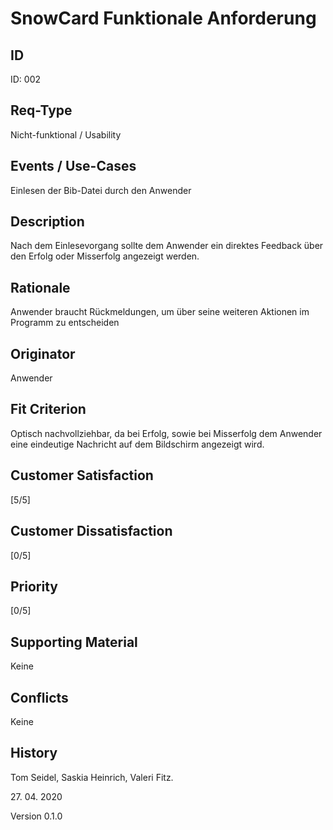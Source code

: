 # SnowCard Funktionale Anforderung

## ID

ID: 002

## Req-Type

Nicht-funktional / Usability

## Events / Use-Cases

Einlesen der Bib-Datei durch den Anwender

## Description

Nach dem Einlesevorgang sollte dem Anwender ein direktes Feedback über den Erfolg oder Misserfolg angezeigt werden.

## Rationale

Anwender braucht Rückmeldungen, um über seine weiteren Aktionen im Programm zu entscheiden

## Originator

Anwender

## Fit Criterion

Optisch nachvollziehbar, da bei Erfolg, sowie bei Misserfolg dem Anwender eine eindeutige Nachricht auf dem Bildschirm angezeigt wird.

## Customer Satisfaction

[5/5]

## Customer Dissatisfaction

[0/5]

## Priority

[0/5]

## Supporting Material

Keine

## Conflicts

Keine

## History

Tom Seidel,
Saskia Heinrich,
Valeri Fitz.

27\. 04\. 2020

Version 0.1.0
